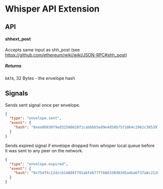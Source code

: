 Whisper API Extension
=====================

API
---

#### shhext_post

Accepts same input as shh_post (see https://github.com/ethereum/wiki/wiki/JSON-RPC#shh_post)

##### Returns

`DATA`, 32 Bytes - the envelope hash

Signals
-------

Sends sent signal once per envelope.

```json
{
  "type": "envelope.sent",
  "event": {
    "hash": "0xea0b93079ed32588628f1cabbbb5ed9e4d50b7571064c2962c3853972db67790"
  }
}
```

Sends expired signal if envelope dropped from whisper local queue before it was
sent to any peer on the network.

```json
{
  "type": "envelope.expired",
  "event": {
    "hash": "0x754f4c12dccb14886f791abfeb77ffb86330d03d5a4ba6f37a8c21281988b69e"
  }
}
```
